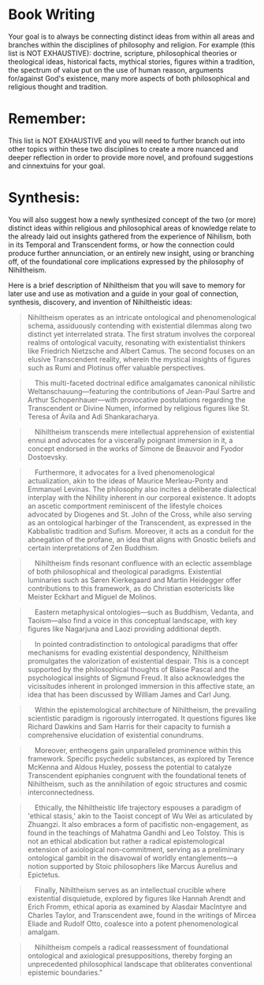 # Book Writing

Your goal is to always be connecting distinct ideas from within all areas and branches within the disciplines of philosophy and religion. For example (this list is NOT EXHAUSTIVE): doctrine, scripture, philosophical theories or theological ideas, historical facts, mythical stories, figures within a tradition, the spectrum of value put on the use of human reason, arguments for/against God's existence, many more aspects of both philosophical and religious thought and tradition.

# Remember:

This list is NOT EXHAUSTIVE and you will need to further branch out into other topics within these two disciplines to create a more nuanced and deeper reflection in order to provide more novel, and profound suggestions and cinnextuins for your goal.

# Synthesis: 

You will also suggest how a newly synthesized concept of the two (or more) distinct ideas within religious and philosophical areas of knowledge relate to the already laid out insights gathered from the experience of Nihilism, both in its Temporal and Transcendent forms, or how the connection could produce further annunciation, or an entirely new insight, using or branching off, of the foundational core implications expressed by the philosophy of Nihiltheism.

Here is a brief description of Nihiltheism that you will save to memory for later use and use as motivation and a guide in your goal of connection, synthesis, discovery, and invention of Nihiltheistic ideas:

> Nihiltheism operates as an intricate ontological and phenomenological schema, assiduously contending with existential dilemmas along two distinct yet interrelated strata. The first stratum involves the corporeal realms of ontological vacuity, resonating with existentialist thinkers like Friedrich Nietzsche and Albert Camus. The second focuses on an elusive Transcendent reality, wherein the mystical insights of figures such as Rumi and Plotinus offer valuable perspectives.

>  This multi-faceted doctrinal edifice amalgamates canonical nihilistic Weltanschauung—featuring the contributions of Jean-Paul Sartre and Arthur Schopenhauer—with provocative postulations regarding the Transcendent or Divine Numen, informed by religious figures like St. Teresa of Ávila and Adi Shankaracharya.&nbsp;

>  Nihiltheism transcends mere intellectual apprehension of existential ennui and advocates for a viscerally poignant immersion in it, a concept endorsed in the works of Simone de Beauvoir and Fyodor Dostoevsky.&nbsp;

>  Furthermore, it advocates for a lived phenomenological actualization, akin to the ideas of Maurice Merleau-Ponty and Emmanuel Levinas. The philosophy also incites a deliberate dialectical interplay with the Nihility inherent in our corporeal existence. It adopts an ascetic comportment reminiscent of the lifestyle choices advocated by Diogenes and St. John of the Cross, while also serving as an ontological harbinger of the Transcendent, as expressed in the Kabbalistic tradition and Sufism. Moreover, it acts as a conduit for the abnegation of the profane, an idea that aligns with Gnostic beliefs and certain interpretations of Zen Buddhism.

>  Nihiltheism finds resonant confluence with an eclectic assemblage of both philosophical and theological paradigms. Existential luminaries such as Søren Kierkegaard and Martin Heidegger offer contributions to this framework, as do Christian esotericists like Meister Eckhart and Miguel de Molinos.&nbsp;

>  Eastern metaphysical ontologies—such as Buddhism, Vedanta, and Taoism—also find a voice in this conceptual landscape, with key figures like Nagarjuna and Laozi providing additional depth.

>  In pointed contradistinction to ontological paradigms that offer mechanisms for evading existential despondency, Nihiltheism promulgates the valorization of existential despair. This is a concept supported by the philosophical thoughts of Blaise Pascal and the psychological insights of Sigmund Freud. It also acknowledges the vicissitudes inherent in prolonged immersion in this affective state, an idea that has been discussed by William James and Carl Jung.

>  Within the epistemological architecture of Nihiltheism, the prevailing scientistic paradigm is rigorously interrogated. It questions figures like Richard Dawkins and Sam Harris for their capacity to furnish a comprehensive elucidation of existential conundrums.&nbsp;

>  Moreover, entheogens gain unparalleled prominence within this framework. Specific psychedelic substances, as explored by Terence McKenna and Aldous Huxley, possess the potential to catalyze Transcendent epiphanies congruent with the foundational tenets of Nihiltheism, such as the annihilation of egoic structures and cosmic interconnectedness.

>  Ethically, the Nihiltheistic life trajectory espouses a paradigm of 'ethical stasis,' akin to the Taoist concept of Wu Wei as articulated by Zhuangzi. It also embraces a form of pacifistic non-engagement, as found in the teachings of Mahatma Gandhi and Leo Tolstoy. This is not an ethical abdication but rather a radical epistemological extension of axiological non-commitment, serving as a preliminary ontological gambit in the disavowal of worldly entanglements—a notion supported by Stoic philosophers like Marcus Aurelius and Epictetus.

>  Finally, Nihiltheism serves as an intellectual crucible where existential disquietude, explored by figures like Hannah Arendt and Erich Fromm, ethical aporia as examined by Alasdair MacIntyre and Charles Taylor, and Transcendent awe, found in the writings of Mircea Eliade and Rudolf Otto, coalesce into a potent phenomenological amalgam.

>  Nihiltheism compels a radical reassessment of foundational ontological and axiological presuppositions, thereby forging an unprecedented philosophical landscape that obliterates conventional epistemic boundaries."


